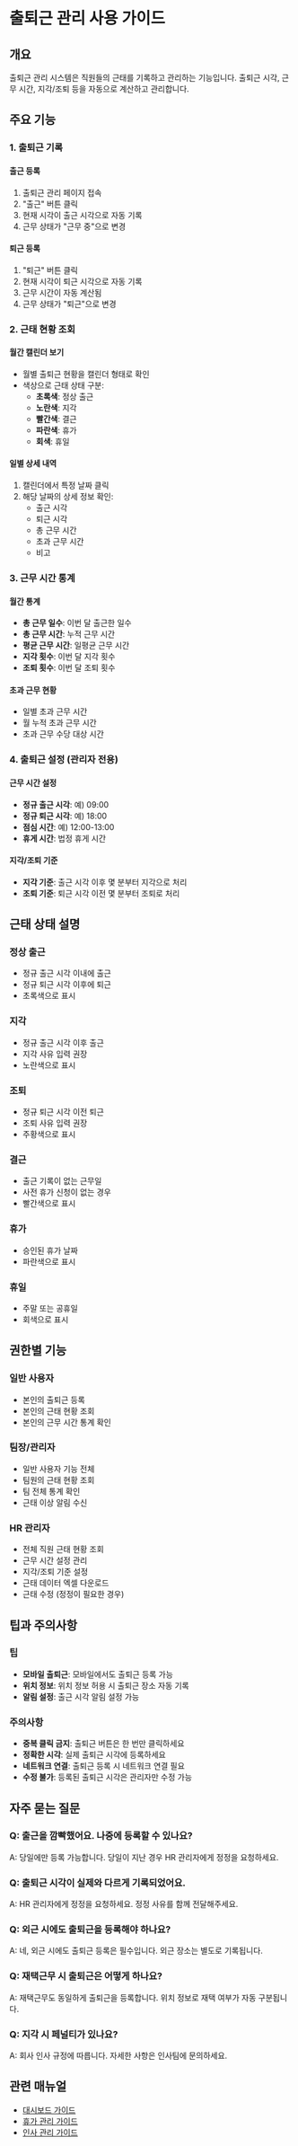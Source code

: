 # 출퇴근 관리 사용 가이드

## 개요

출퇴근 관리 시스템은 직원들의 근태를 기록하고 관리하는 기능입니다. 출퇴근 시각, 근무 시간, 지각/조퇴 등을 자동으로 계산하고 관리합니다.

## 주요 기능

### 1. 출퇴근 기록

#### 출근 등록

1. 출퇴근 관리 페이지 접속
2. "출근" 버튼 클릭
3. 현재 시각이 출근 시각으로 자동 기록
4. 근무 상태가 "근무 중"으로 변경

#### 퇴근 등록

1. "퇴근" 버튼 클릭
2. 현재 시각이 퇴근 시각으로 자동 기록
3. 근무 시간이 자동 계산됨
4. 근무 상태가 "퇴근"으로 변경

### 2. 근태 현황 조회

#### 월간 캘린더 보기

- 월별 출퇴근 현황을 캘린더 형태로 확인
- 색상으로 근태 상태 구분:
  - **초록색**: 정상 출근
  - **노란색**: 지각
  - **빨간색**: 결근
  - **파란색**: 휴가
  - **회색**: 휴일

#### 일별 상세 내역

1. 캘린더에서 특정 날짜 클릭
2. 해당 날짜의 상세 정보 확인:
   - 출근 시각
   - 퇴근 시각
   - 총 근무 시간
   - 초과 근무 시간
   - 비고

### 3. 근무 시간 통계

#### 월간 통계

- **총 근무 일수**: 이번 달 출근한 일수
- **총 근무 시간**: 누적 근무 시간
- **평균 근무 시간**: 일평균 근무 시간
- **지각 횟수**: 이번 달 지각 횟수
- **조퇴 횟수**: 이번 달 조퇴 횟수

#### 초과 근무 현황

- 일별 초과 근무 시간
- 월 누적 초과 근무 시간
- 초과 근무 수당 대상 시간

### 4. 출퇴근 설정 (관리자 전용)

#### 근무 시간 설정

- **정규 출근 시각**: 예) 09:00
- **정규 퇴근 시각**: 예) 18:00
- **점심 시간**: 예) 12:00-13:00
- **휴게 시간**: 법정 휴게 시간

#### 지각/조퇴 기준

- **지각 기준**: 출근 시각 이후 몇 분부터 지각으로 처리
- **조퇴 기준**: 퇴근 시각 이전 몇 분부터 조퇴로 처리

## 근태 상태 설명

### 정상 출근

- 정규 출근 시각 이내에 출근
- 정규 퇴근 시각 이후에 퇴근
- 초록색으로 표시

### 지각

- 정규 출근 시각 이후 출근
- 지각 사유 입력 권장
- 노란색으로 표시

### 조퇴

- 정규 퇴근 시각 이전 퇴근
- 조퇴 사유 입력 권장
- 주황색으로 표시

### 결근

- 출근 기록이 없는 근무일
- 사전 휴가 신청이 없는 경우
- 빨간색으로 표시

### 휴가

- 승인된 휴가 날짜
- 파란색으로 표시

### 휴일

- 주말 또는 공휴일
- 회색으로 표시

## 권한별 기능

### 일반 사용자

- 본인의 출퇴근 등록
- 본인의 근태 현황 조회
- 본인의 근무 시간 통계 확인

### 팀장/관리자

- 일반 사용자 기능 전체
- 팀원의 근태 현황 조회
- 팀 전체 통계 확인
- 근태 이상 알림 수신

### HR 관리자

- 전체 직원 근태 현황 조회
- 근무 시간 설정 관리
- 지각/조퇴 기준 설정
- 근태 데이터 엑셀 다운로드
- 근태 수정 (정정이 필요한 경우)

## 팁과 주의사항

### 팁

- **모바일 출퇴근**: 모바일에서도 출퇴근 등록 가능
- **위치 정보**: 위치 정보 허용 시 출퇴근 장소 자동 기록
- **알림 설정**: 출근 시각 알림 설정 가능

### 주의사항

- **중복 클릭 금지**: 출퇴근 버튼은 한 번만 클릭하세요
- **정확한 시각**: 실제 출퇴근 시각에 등록하세요
- **네트워크 연결**: 출퇴근 등록 시 네트워크 연결 필요
- **수정 불가**: 등록된 출퇴근 시각은 관리자만 수정 가능

## 자주 묻는 질문

### Q: 출근을 깜빡했어요. 나중에 등록할 수 있나요?

A: 당일에만 등록 가능합니다. 당일이 지난 경우 HR 관리자에게 정정을 요청하세요.

### Q: 출퇴근 시각이 실제와 다르게 기록되었어요.

A: HR 관리자에게 정정을 요청하세요. 정정 사유를 함께 전달해주세요.

### Q: 외근 시에도 출퇴근을 등록해야 하나요?

A: 네, 외근 시에도 출퇴근 등록은 필수입니다. 외근 장소는 별도로 기록됩니다.

### Q: 재택근무 시 출퇴근은 어떻게 하나요?

A: 재택근무도 동일하게 출퇴근을 등록합니다. 위치 정보로 재택 여부가 자동 구분됩니다.

### Q: 지각 시 페널티가 있나요?

A: 회사 인사 규정에 따릅니다. 자세한 사항은 인사팀에 문의하세요.

## 관련 매뉴얼

- [대시보드 가이드](./dashboard.md)
- [휴가 관리 가이드](./leave.md)
- [인사 관리 가이드](./hr.md)
